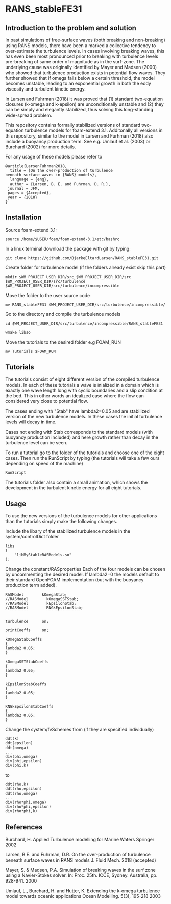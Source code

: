 # RANS_stableFE31

## Introduction to the problem and solution
In past simulations of free-surface waves (both breaking and non-breaking) using RANS models, there have been a marked a collective tendency to over-estimate the turbulence levels. In cases involving breaking waves, this has even been most pronounced prior to breaking with turbulence levels pre-breaking of same order of magnitude as in the surf-zone. The underlying cause was originally identified by Mayer and Madsen (2000) who showed that turbulence production exists in potential flow waves. They further showed that if omega falls below a certain threshold, the model becomes unstable, leading to an exponential growth in both the eddy viscosity and turbulent kinetic energy.

In Larsen and Fuhrman (2018) it was proved that (1) standard two-equation closures (k-omega and k-epsilon) are unconditionally unstable and (2) they can be simply and elegantly stabilized, thus solving this long-standing wide-spread problem. 

This repository contains formally stabilized versions of standard two-equation turbulence models for foam-extend 3.1.
Additonally all versions in this repository, similar to the model in Larsen and Furhman (2018) also include a buoyancy production term. See e.g. Umlauf et al. (2003) or Burchard (2002) for more details. 

For any usage of these models please refer to

	@article{LarsenFuhrman2018,
	  title = {On the over-production of turbulence
	beneath surface waves in {RANS} models},
	  language = {eng},
	  author = {Larsen, B. E. and Fuhrman, D. R.},
 	 journal = JFM,
 	 pages = {Accepted},
 	 year = {2018}
	}

## Installation
Source foam-extend 3.1:

	source /home/$USER/foam/foam-extend-3.1/etc/bashrc

In a linux terminal download the package with git by typing:

	git clone https://github.com/BjarkeEltardLarsen/RANS_stableFE31.git
	
Create folder for turbulence model (if the folders already exist skip this part)

	mkdir $WM_PROJECT_USER_DIR/src $WM_PROJECT_USER_DIR/src $WM_PROJECT_USER_DIR/src/turbulence $WM_PROJECT_USER_DIR/src/turbulence/incompressible

Move the folder to the user source code

	mv RANS_stableFE31 $WM_PROJECT_USER_DIR/src/turbulence/incompressible/
	
Go to the directory and compile the turbulence models

	cd $WM_PROJECT_USER_DIR/src/turbulence/incompressible/RANS_stableFE31
	
	wmake libso
	
Move the tutorials to the desired folder e.g FOAM_RUN

	mv Tutorials $FOAM_RUN
	
## Tutorials

The tutorials consist of eight different version of the compiled turbulence models. In each of these tutorials a wave is inialized in a domain which is exactly one wave length long with cyclic boundaries and a slip condition at the bed. This in other words an idealized case where the flow can considered very close to potential flow. 

The cases ending with "Stab" have lambda2=0.05 and are stabilized version of the new turbulence models. In these cases the initial turbulence levels will decay in time. 

Cases not ending with Stab corresponds to the standard models (with buoyancy production included) and here growth rather than decay in the turbulence level can be seen.

To run a tutorial go to the folder of the tutorials and choose one of the eight cases. 
Then run the RunScript by typing (the tutorials will take a few ours depending on speed of the machine)
	
	RunScript

The tutorials folder also contain a small animation, which shows the development in the turbulent kinetic energy for all eight tutorials.
	
## Usage
To use the new versions of the turbulence models for other applications than the tutorials simply make the following changes.

Include the libary of the stabilized turbulence models in the system/controlDict folder

	libs
	(
    	"libMyStableRASModels.so"
	);

Change the constant/RASproperties
Each of the four models can be chosen by uncommenting the desired model.
If lambda2=0 the models default to their standard OpenFOAM implementation (but with the buoyancy production term added). 

	RASModel        kOmegaStab;
	//RASModel        kOmegaSSTStab;
	//RASModel        kEpsilonStab;
	//RASModel        RNGkEpsilonStab;


	turbulence      on;

	printCoeffs     on;

	kOmegaStabCoeffs
	{
  	lambda2 0.05;
	}

	kOmegaSSTStabCoeffs
	{
  	lambda2 0.05;
	}

	kEpsilonStabCoeffs
	{
  	lambda2 0.05;
	}

	RNGkEpsilonStabCoeffs
	{
  	lambda2 0.05;
	}

Change the system/fvSchemes from (if they are specified individually)

	ddt(k)
	ddt(epsilon)
	ddt(omega)
	...
	div(phi,omega)
	div(phi,epsilon)
	div(phi,k)
	
to 
	
	ddt(rho,k)
	ddt(rho,epsilon)
	ddt(rho,omega)
	...
	div(rho*phi,omega)
	div(rho*phi,epsilon)
	div(rho*phi,k)


## References

Burchard, H.
	Applied Turbulence modelling for Marine Waters
	Springer
	2002

Larsen, B.E. and Fuhrman, D.R.
	On the over-production of turbulence beneath surface waves in RANS models
	J. Fluid Mech.
	2018 (accepted)
	
Mayer, S. & Madsen, P.A. 
	Simulation of breaking waves in the surf zone using a Navier-Stokes solver. 
	In: Proc. 25th. ICCE, Sydney. Australia, pp. 928-941.
 	2000

Umlauf, L., Burchard, H. and Hutter, K.
	Extending the k-omega turbulence model towards oceanic applications
	Ocean Modelling. 5(3), 195-218
	2003

	
